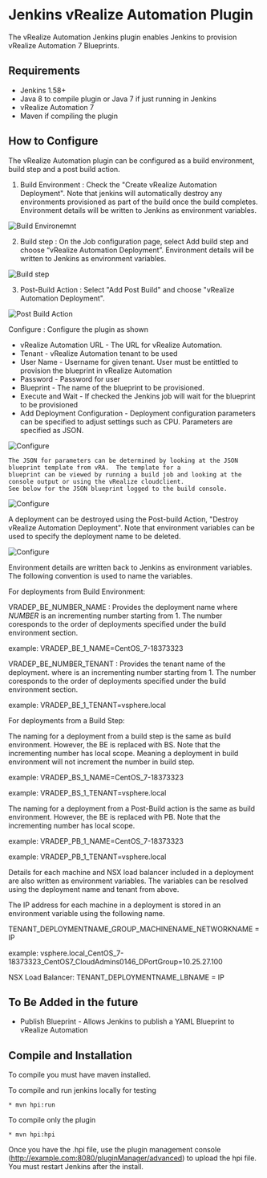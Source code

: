 # Jenkins vRealize Automation Plugin

The vRealize Automation Jenkins plugin enables Jenkins to provision vRealize Automation 7 Blueprints.  


## Requirements


* Jenkins 1.58+
* Java 8 to compile plugin or Java 7 if just running in Jenkins
* vRealize Automation 7 
* Maven if compiling the plugin
       
    
## How to Configure

The vRealize Automation plugin can be configured as a build environment, build step and a post build action.

1) Build Environment : Check the "Create vRealize Automation Deployment".  Note that jenkins will automatically 
destroy any environments provisioned as part of the build once the build completes. Environment details will be 
written to Jenkins as environment variables. 

![Build Environemnt](/doc/vRAPlugin_BuildEnvironment.png)

2) Build step : On the Job configuration page, select Add build step and choose “vRealize Automation Deployment”. 
Environment details will be  written to Jenkins as environment variables. 

![Build step](/doc/vRA_Build.png)

3) Post-Build Action : Select "Add Post Build" and choose "vRealize Automation Deployment".

![Post Build Action](/doc/vRA_PostBuildmenu.png)


Configure :  Configure the plugin as shown

  * vRealize Automation URL -   The URL for vRealize Automation. 
  * Tenant - vRealize Automation tenant to be used
  * User Name - Username for given tenant. User must be entittled to provision the blueprint in vRealize Automation
  * Password - Password for  user
  * Blueprint - The name of the blueprint to be provisioned.
  * Execute and Wait - If checked the Jenkins job will wait for the blueprint to be provisioned
  * Add Deployment Configuration - Deployment configuration parameters can be specified to adjust settings such as CPU.
   Parameters are specified as JSON.

![Configure](/doc/vRA_BuildStep.png)    

       
    The JSON for parameters can be determined by looking at the JSON blueprint template from vRA.  The template for a 
    blueprint can be viewed by running a build job and looking at the console output or using the vRealize cloudclient. 
    See below for the JSON blueprint logged to the build console.
     
![Configure](/doc/console.png)    
     
A deployment can be destroyed using the Post-build Action, "Destroy vRealize Automation Deployment". Note that 
environment variables can be used to specify the deployment name to be deleted.
 
![Configure](/doc/vRA_PostDestroy.png)    

Environment details are written back to Jenkins as environment variables.  The following convention is used to name the
variables.

For deployments from Build Environment:

VRADEP_BE_NUMBER_NAME  :  Provides the deployment name  where *NUMBER* is an incrementing number starting from 1. The number coresponds
to the order of deployments specified under the build environment section.

example: VRADEP_BE_1_NAME=CentOS_7-18373323

VRADEP_BE_NUMBER_TENANT  :  Provides the tenant name of the deployment.  where <NUMBER> is an incrementing number starting from 1. The number coresponds
to the order of deployments specified under the build environment section.

example: VRADEP_BE_1_TENANT=vsphere.local

For deployments from a Build Step:

The naming for a deployment from a build step is the same as build environment.  However, the BE is replaced with BS. 
Note that the incrementing number has local scope. Meaning a deployment in build environment will not increment the number
in build step.

example: VRADEP_BS_1_NAME=CentOS_7-18373323

example: VRADEP_BS_1_TENANT=vsphere.local

The naming for a deployment from a Post-Build action is the same as build environment.  However, the BE is replaced with PB. 
Note that the incrementing number has local scope. 

example: VRADEP_PB_1_NAME=CentOS_7-18373323

example: VRADEP_PB_1_TENANT=vsphere.local

Details for each machine and NSX load balancer included in a deployment are also written as environment variables.  The 
variables can be resolved using the deployment name and tenant from above.

The IP address for each machine in a deployment is stored in an environment variable using the following name.

TENANT_DEPLOYMENTNAME_GROUP_MACHINENAME_NETWORKNAME =  IP

example:  vsphere.local_CentOS_7-18373323_CentOS7_CloudAdmins0146_DPortGroup=10.25.27.100

NSX Load Balancer:
TENANT_DEPLOYMENTNAME_LBNAME = IP



## To Be Added in the future
   * Publish Blueprint - Allows Jenkins to publish a YAML Blueprint to vRealize Automation
  

## Compile and Installation

To compile you must have maven installed.

To compile and run jenkins locally for testing

    * mvn hpi:run

To compile only the plugin 

    * mvn hpi:hpi

Once you have the .hpi file, use the plugin management console (http://example.com:8080/pluginManager/advanced) to upload the hpi file. You must restart Jenkins after the install.